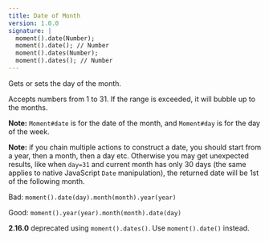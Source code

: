 ```yaml
---
title: Date of Month
version: 1.0.0
signature: |
  moment().date(Number);
  moment().date(); // Number
  moment().dates(Number);
  moment().dates(); // Number
---
```



Gets or sets the day of the month.

Accepts numbers from 1 to 31. If the range is exceeded, it will bubble up to the months.

**Note:** `Moment#date` is for the date of the month, and `Moment#day` is for the day of the week.

**Note:** if you chain multiple actions to construct a date, you should start from a year, then a month, then a day etc. Otherwise you may get unexpected results, like when `day=31` and current month has only 30 days (the same applies to native JavaScript `Date` manipulation), the returned date will be 1st of the following month.

Bad: `moment().date(day).month(month).year(year)`

Good: `moment().year(year).month(month).date(day)`

**2.16.0** deprecated using ``moment().dates()``. Use ``moment().date()`` instead.
